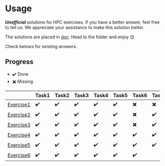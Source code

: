 # Usage
***Unofficial*** solutions for HPC exercises. If you have a better answer, feel free to tell us. We appreciate your assistance to make this solution better.

The solutions are placed in [doc](/doc). Head to the folder and enjoy :blush:

Check belows for existing answers.

## Progress
* :heavy_check_mark:  Done
* :heavy_multiplication_x: Missing

||Task1|Task2|Task3|Task4|Task5|Task6|Task7|Task8|Task9|Task10|Task11|
|--|--|--|--|--|--|--|--|--|--|--|--|
|[Exercise1](https://github.com/liu-chien/HPC-Solutions-Uni-Rostock/blob/main/doc/Ex1.md)|:heavy_check_mark:|:heavy_check_mark:|:heavy_check_mark:|:heavy_check_mark:|:heavy_check_mark:|:heavy_multiplication_x:|:heavy_multiplication_x:|:heavy_multiplication_x:|:heavy_multiplication_x:|:heavy_multiplication_x:|:heavy_multiplication_x:|
|[Exercise2](https://github.com/liu-chien/HPC-Solutions-Uni-Rostock/blob/main/doc/Ex2.md)|:heavy_check_mark:|:heavy_check_mark:|:heavy_check_mark:|:heavy_check_mark:|:heavy_check_mark:|:heavy_multiplication_x:|:heavy_check_mark:|:heavy_check_mark:|:heavy_multiplication_x:|:heavy_check_mark:|
|[Exercise3](https://github.com/liu-chien/HPC-Solutions-Uni-Rostock/blob/main/doc/Ex3.md)|:heavy_check_mark:|:heavy_check_mark:|:heavy_check_mark:|:heavy_check_mark:|:heavy_check_mark:|:heavy_multiplication_x:|:heavy_check_mark:|:heavy_check_mark:|
|[Exercise4](https://github.com/liu-chien/HPC-Solutions-Uni-Rostock/blob/main/doc/Ex4.md)|:heavy_check_mark:|:heavy_check_mark:|:heavy_check_mark:|:heavy_check_mark:|:heavy_check_mark:|:heavy_check_mark:|:heavy_check_mark:|:heavy_check_mark:|
|[Exercise5](https://github.com/liu-chien/HPC-Solutions-Uni-Rostock/blob/main/doc/Ex5.md)|:heavy_check_mark:|:heavy_check_mark:|:heavy_check_mark:|:heavy_check_mark:|:heavy_check_mark:|:heavy_check_mark:|:heavy_check_mark:|:heavy_check_mark:|:heavy_multiplication_x:|:heavy_multiplication_x:|:heavy_multiplication_x:|
|[Exercise6](https://github.com/liu-chien/HPC-Solutions-Uni-Rostock/blob/main/doc/Ex6.md)|:heavy_check_mark:|:heavy_check_mark:|:heavy_check_mark:|:heavy_check_mark:|:heavy_check_mark:|:heavy_check_mark:|
